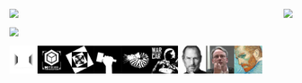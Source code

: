 

<p>
 <img  src="https://github-readme-stats.vercel.app/api/top-langs/?username=ThinkCodeStudio&layout=compact&theme=midnight-purple" align="right"/>
 <img  src="https://github-readme-stats.vercel.app/api?username=ThinkCodeStudio&theme=midnight-purple" width="415"/>
</p>

![](https://activity-graph.herokuapp.com/graph?username=ThinkCodeStudio&theme=react-dark)

<p>
  <img alt="一代" src="./logo_0.png" align="left" width="50" high="50"/>
  <img alt="二代" src="./logo_6.png" align="left" width="50" high="50"/>
  <img alt="音乐" src="./logo_2.png" align="left" width="50" high="50"/>
  <img alt="制造" src="./logo_3.png" align="left" width="50" high="50"/>
  <img alt="媒体" src="./logo_4.png" align="left" width="50" high="50"/>
  <img alt="战车" src="./logo_5.png" align="left" width="50" high="50"/>
<p>

<p>
  <img alt="设计" src="./Steve_Jobs.jpg" align="left" width="50" high="50"/>
  <img alt="技术" src="./linus.png" align="left" width="50" high="50"/>
  <img alt="艺术" src="./van_Gogh.jpg" align="left" width="50" high="50"/>
<p>

 <!--
只要我愿意, 那我就可以
文明其精神, 野蛮其体魄
我们的征途是星辰大海
人类是最弱小的物种, 没有强悍的肉体, 没有致命的毒液, 但凭借智慧与谋略成为了地球的顶级掠食者.
我的青春不会结束, 它还在燃烧, 它还没有到达最热最燃的时刻.
科学就是魔法
理想主义者改变世界
有条件要上, 没有条件创造条件也要上
实验是检验真理的唯一途径
把自己能控制的事做到极致
一切不是客观上的不可能都是借口
自己的理想要自己去实现
那么, 游戏开始吧
!-->
